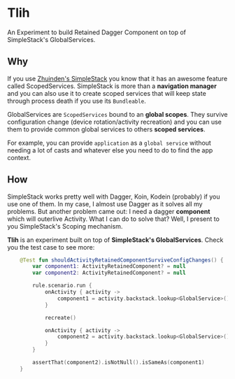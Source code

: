# Tlih
An Experiment to build Retained Dagger Component on top of SimpleStack's GlobalServices.

Why
---

If you use [Zhuinden's SimpleStack](https://github.com/Zhuinden/simple-stack) you know that it has an awesome feature called ScopedServices.
SimpleStack is more than a **navigation manager** and you can also use it to create scoped services that will keep state through process death if you use its `Bundleable`.

GlobalServices are `ScopedServices` bound to an **global scopes**. They survive configuration change (device rotation/activity recreation) and you can use them
to provide common global services to others **scoped services**.

For example, you can provide `application` as a `global service` without needing a lot of casts and whatever else you need to do to find the app context.

How
---

SimpleStack works pretty well with Dagger, Koin, Kodein (probably) if you use one of them. In my case, I almost use Dagger as it solves all my problems.
But another problem came out: I need a dagger **component** which will outerlive Activity. What I can do to solve that? Well, I present to you SimpleStack's Scoping mechanism.

**Tlih** is an experiment built on top of **SimpleStack's GlobalServices**. Check you the test case to see more:

```Kotlin
    @Test fun shouldActivityRetainedComponentSurviveConfigChanges() {
        var component1: ActivityRetainedComponent? = null
        var component2: ActivityRetainedComponent? = null

        rule.scenario.run {
            onActivity { activity ->
                component1 = activity.backstack.lookup<GlobalService>().component
            }

            recreate()

            onActivity { activity ->
                component2 = activity.backstack.lookup<GlobalService>().component
            }
        }

        assertThat(component2).isNotNull().isSameAs(component1)
    }
```
